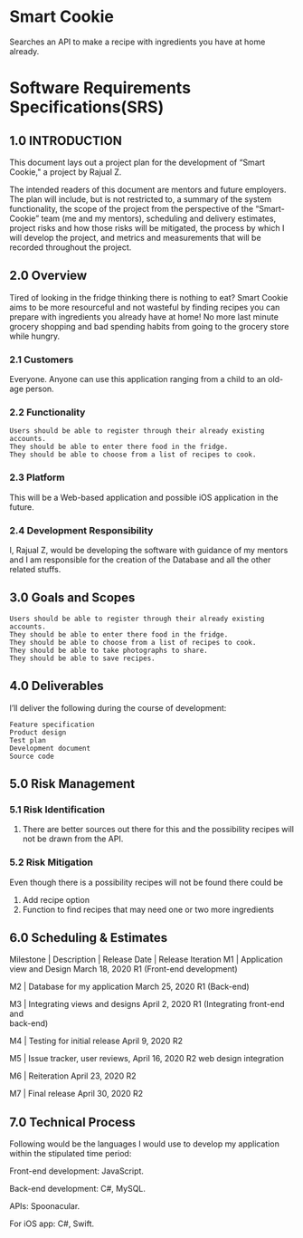 # Smart Cookie
Searches an API to make a recipe with ingredients you have at home already.

# Software Requirements Specifications(SRS)

## 1.0 INTRODUCTION

This document lays out a project plan for the development of “Smart Cookie," a project by Rajual Z. 

The intended readers of this document are mentors and future employers. The plan will include, but is not restricted to, a summary of the system functionality, the scope of the project from the perspective of the “Smart-Cookie” team (me and my mentors), scheduling and delivery estimates, project risks and how those risks will be mitigated, the process by which I will develop the project, and metrics and measurements that will be recorded throughout the project.

## 2.0 Overview

Tired of looking in the fridge thinking there is nothing to eat? Smart Cookie aims to be more resourceful and not wasteful by finding recipes you can prepare with ingredients you already have at home! No more last minute grocery shopping and bad spending habits from going to the grocery store while hungry.

### 2.1 Customers

Everyone. Anyone can use this application ranging from a child to an old-age person.

### 2.2 Functionality

    Users should be able to register through their already existing accounts.
    They should be able to enter there food in the fridge.
    They should be able to choose from a list of recipes to cook.
    
### 2.3 Platform

This will be a Web-based application and possible iOS application in the future.

### 2.4 Development Responsibility

I, Rajual Z, would be developing the software with guidance of my mentors and I am responsible for the creation of the Database and all the other related stuffs.

## 3.0 Goals and Scopes

    Users should be able to register through their already existing accounts.
    They should be able to enter there food in the fridge.
    They should be able to choose from a list of recipes to cook.
    They should be able to take photographs to share.
    They should be able to save recipes.
    
## 4.0 Deliverables

I’ll deliver the following during the course of development:

    Feature specification
    Product design
    Test plan
    Development document
    Source code

## 5.0 Risk Management 

### 5.1 Risk Identification 

1) There are better sources out there for this and the possibility recipes will not be drawn from the API.

### 5.2 Risk Mitigation

Even though there is a possibility recipes will not be found there could be
  1) Add recipe option
  2) Function to find recipes that may need one or two more ingredients
  
## 6.0 Scheduling & Estimates 

Milestone |	      Description           | 	 Release Date  |	Release Iteration
M1 |	      Application view and Design 	  March 18, 2020 	        R1
	            (Front-end development)
        
M2 |	      Database for my application 	  March 25, 2020  	      R1
	            (Back-end)
            
M3 |	      Integrating views and designs 	April 2, 2020 	        R1
	          (Integrating front-end and 		
	            back-end)
          
M4 |	      Testing for initial release 	  April 9, 2020 	        R2

M5 |	      Issue tracker, user reviews, 	  April 16, 2020 	        R2
	          web design integration 
            
M6 |	      Reiteration 	                  April 23, 2020 	        R2

M7 |        Final release                   April 30, 2020          R2

## 7.0 Technical Process

Following would be the languages I would use to develop my application within the stipulated time period:

Front-end development: JavaScript.

Back-end development: C#, MySQL.

APIs: Spoonacular.

For iOS app: C#, Swift.
